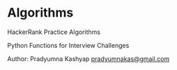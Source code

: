 # Algorithms
HackerRank Practice Algorithms

Python Functions for Interview Challenges 

Author:
Pradyumna Kashyap <pradyumnakas@gmail.com>
